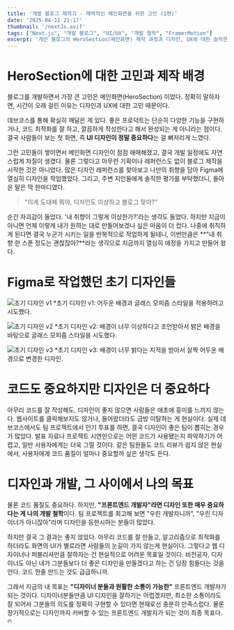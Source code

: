 ```yaml
---
title: '개발 블로그 제작기 - 매력적인 메인화면을 위한 고민 (1편)'
date: '2025-04-11 21:17'
thumbnail: '/nextJs.avif'
tags: ["Next.js", "개발 블로그", "UI/UX", "개발 철학", "FramerMotion"]
excerpt: '개인 블로그의 HeroSection(메인화면) 제작 과정과 디자인, UX에 대한 솔직한 고민을 담아봤어요!'
---
```


# HeroSection에 대한 고민과 제작 배경

블로그를 개발하면서 가장 큰 고민은 메인화면(HeroSection) 이었다. 정확히 말하자면, 시간이 오래 걸린 이유는 디자인과 UX에 대한 고민 때문이다.

데브코스를 통해 확실히 깨달은 게 있다. 좋은 프로덕트는 단순히 다양한 기능을 구현하거나, 코드 최적화를 잘 하고, 깔끔하게 작성한다고 해서 완성되는 게 아니라는 점이다. 결국 사람들이 보는 첫 화면, 즉 **UI 디자인이 정말 중요하다**는 걸 뼈저리게 느꼈다.

그런 고민들이 쌓이면서 메인화면 디자인이 점점 애매해졌고, 결국 개발 일정에도 자연스럽게 차질이 생겼다. 물론 그렇다고 아무런 기획이나 레퍼런스도 없이 블로그 제작을 시작한 것은 아니었다. 많은 디자인 레퍼런스를 찾아보고 나만의 취향을 담아 Figma에 열심히 디자인을 작업했었다. 그리고, 주변 지인들에게 솔직한 평가를 부탁했더니, 돌아온 말은 딱 한마디였다.

> "이게 도대체 뭐야, 디자인도 이상하고 블로그 맞아?"

순간 자괴감이 들었다. '내 취향이 그렇게 이상한가?'라는 생각도 들었다. 하지만 지금이 아니면 언제 이렇게 내가 원하는 대로 만들어보겠나 싶은 마음이 더 컸다. 나중에 취직하게 된다면 결국 누군가 시키는 일을 반복적으로 작업하게 될테니, 이번만큼은 **"내 취향 한 스푼 정도는 괜찮잖아?**라는 생각으로 지금까지 열심히 애정을 가지고 만들어 왔다.

# Figma로 작업했던 초기 디자인들

![초기 디자인 v1](/figma-초기디자인v1.png)
*초기 디자인 v1: 어두운 배경과 글래스 모피즘 스타일을 적용하려고 시도했다.

![초기 디자인 v2](/figma-초기디자인v2.png)
*초기 디자인 v2: 배경이 너무 이상하다고 조언받아서 밝은 배경을 바탕으로 글래스 모피즘 스타일을 시도했다.

![초기 디자인 v3](/figma-초기디자인v3.png)
*초기 디자인 v3: 배경이 너무 밝다는 지적을 받아서 살짝 어두운 배경으로 변경한 디자인.

# 코드도 중요하지만 디자인은 더 중요하다

아무리 코드를 잘 작성해도, 디자인이 좋지 않으면 사람들은 애초에 흥미를 느끼지 않는다. 웹사이트를 클릭해보지도 않거나, 들어왔더라도 금방 이탈하는 게 현실이다. 실제 데브코스에서도 팀 프로젝트에서 인기 투표를 하면, 결국 디자인이 좋은 팀이 뽑히는 경우가 많았다. 발표 자료나 프로젝트 시연만으로는 어떤 코드가 사용됐는지 파악하기가 어렵고, 일반 사용자에게는 더욱 그럴 것이다. 같은 팀원들도 코드 리뷰가 쉽지 않은 현실에서, 사용자에게 코드 품질이 얼마나 중요할까 싶은 생각도 든다.

# 디자인과 개발, 그 사이에서 나의 목표

물론 코드 품질도 중요하다. 하지만, **"프론트엔드 개발자"라면 디자인 또한 매우 중요하다는 게 나의 개발 철학**이다. 팀 프로젝트를 회고해 보면 "우린 개발자니까", "우린 디자이너가 아니잖아"라며 디자인을 등한시하는 분들이 많았다.

하지만 결국 그 결과는 좋지 않았다. 아무리 코드를 잘 만들고, 알고리즘으로 최적화를 하더라도 화면의 UI가 별로라면 사람들의 눈길이 가지 않는게 현실이다. 그렇다고 웹 디자이너나 퍼블리셔만큼 잘하자는 건 현실적으로 어려운 목표일 것이다. 비전공자, 디자이너도 아닌 내가 그분들보다 더 좋은 디자인을 만들겠다고 하는 건 당장 힘들다는 것을 안다. 코드 한줄 만드는 것도 급급하니까.

그래서 지금의 내 목표는 **"디자이너 분들과 원활한 소통이 가능한"** 프론트엔드 개발자가 되는 것이다. 디자이너분들만큼 UI 디자인을 잘하기는 어렵겠지만, 최소한 소통이라도 잘 되어서 그분들의 의도를 정확히 구현할 수 있다면 현재로선 충분히 만족스럽다. 물론 장기적으로는 디자인까지 커버할 수 있는 프론트엔드 개발자가 되는 것이 최종 목표다. 🔥


